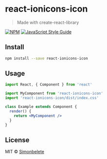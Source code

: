 # react-ionicons-icon

> Made with create-react-library

[![NPM](https://img.shields.io/npm/v/react-ionicons-icon.svg)](https://www.npmjs.com/package/react-ionicons-icon) [![JavaScript Style Guide](https://img.shields.io/badge/code_style-standard-brightgreen.svg)](https://standardjs.com)

## Install

```bash
npm install --save react-ionicons-icon
```

## Usage

```jsx
import React, { Component } from 'react'

import MyComponent from 'react-ionicons-icon'
import 'react-ionicons-icon/dist/index.css'

class Example extends Component {
  render() {
    return <MyComponent />
  }
}
```

## License

MIT © [Simonbelete](https://github.com/Simonbelete)
